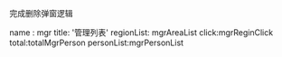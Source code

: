 完成删除弹窗逻辑


name : mgr
title: '管理列表'
regionList: mgrAreaList
click:mgrReginClick
total:totalMgrPerson
personList:mgrPersonList
